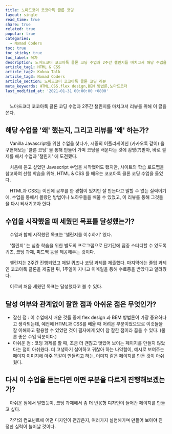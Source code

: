 ```yaml
---
title: 노마드코더 코코아톡 클론 코딩
layout: single
read_time: true
share: true
related: true
popular: true
categories:
  - Nomad Coders
toc: true
toc_sticky: true
toc_label: 목차
description: 노마드코더 코코아톡 클론 코딩 수업과 2주간 챌린지를 마치고서 해당 수업을 '왜' 했는지, 시작했을 때 세웠던 목표를 달성했는지, 잘한 점과 아쉬운 점은 무엇인지, 다시 듣는다면 어떤 부분을 다르게 진행해보겠는지를 리뷰하는 페이지
article_tag1: HTML & CSS
article_tag2: Kokoa Talk
article_tag3: Nomad Coders
article_section: 노마드코더 코코아톡 클론 코딩 리뷰
meta_keywords: HTML,CSS,flex design,BEM 방법론,노마드코더
last_modified_at: '2021-01-31 00:00:00 +0800'
---
```


&ensp;&ensp;노마드코더 코코아톡 클론 코딩 수업과 2주간 챌린지를 마치고서 리뷰를 위해 이 글을 쓴다.

## 해당 수업을 '왜' 했는지, 그리고 리뷰를 '왜' 하는가?

&ensp;&ensp;Vanilla Javascript를 위한 수업을 찾다가, 시중의 어플리케이션 (카카오톡 같이) 을 구현해보는 '클론 코딩' 을 통해 만들어 가며 코딩을 배운다는 것에 감명(?)받아, 바로 결제를 해서 수업과 '챌린지' 에 도전했다.

&ensp;&ensp;처음에 듣고 싶었던 Javascript 수업을 시작했어도 됐지만, 사이트의 학습 로드맵을 참고하여 선행 학습을 위해, HTML & CSS 를 배우는 코코아톡 클론 코딩 수업을 들었다.

&ensp;&ensp;HTML과 CSS는 이전에 공부를 한 경험이 있지만 잘 만든다고 말할 수 없는 실력이기에, 수업을 통해서 몰랐던 방법이나 노하우들을 배울 수 있었고, 이 리뷰를 통해 그것들을 다시 되새기고자 한다.

## 수업을 시작했을 때 세웠던 목표를 달성했는가?

&ensp;&ensp;수업과 함께 시작했던 목표는 '챌린지를 이수하기' 였다.

&ensp;&ensp;'챌린지' 는 심층 학습을 위한 별도의 프로그램으로 단기간에 집중 스터디할 수 있도록 퀴즈, 코딩 과제, 피드백 등을 제공해주는 것이다.

&ensp;&ensp;챌린지는 2주간 진행되었고 매일 퀴즈나 코딩 과제를 제출했다. 마지막에는 졸업 과제인 코코아톡 클론을 제출한 뒤, 1주일이 지나고 이메일을 통해 수료증을 받았다고 알려줬다.

&ensp;&ensp;이로써 처음 세웠던 목표는 달성했다고 볼 수 있다.

## 달성 여부와 관계없이 잘한 점과 아쉬운 점은 무엇인가?

- 잘한 점 : 이 수업에서 배운 것들 중에 flex design 과 BEM 방법론이 가장 중요하다고 생각되는데, 예전에 HTML과 CSS를 배울 때 어려운 부분이었으므로 이것들을 잘 이해하고 활용할 수 있었던 것이 필자에게 있어 참 잘한 점이라 꼽을 수 있다. (물론 좋은 수업 덕분이다.)
- 아쉬운 점 : 코딩 과제를 할 때, 조금 더 괜찮고 멋있어 보이는 페이지를 만들지 않았다는 점이 아쉬웠다. 더 고생하기 싫어하고 귀찮아 하는 나약함이, 예시로 보여주는 페이지 이미지에 아주 똑같이 만들려고 하는, 이미지 같은 페이지를 만든 것이 아쉬웠다.

## 다시 이 수업을 듣는다면 어떤 부분을 다르게 진행해보겠는가?

&ensp;&ensp;아쉬운 점에서 말했듯이, 코딩 과제에서 좀 더 반응형 디자인이 들어간 페이지를 만들고 싶다.

&ensp;&ensp;각각의 컴포넌트에 어떤 디자인이 괜찮은지, 여러가지 실험해가며 만들어 보아야 진정한 실력이 늘어날 것이다.
